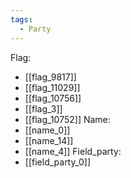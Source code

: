 ```yaml
---
tags:
  - Party
---
```

Flag:
- [[flag_9817]]
- [[flag_11029]]
- [[flag_10756]]
- [[flag_3]]
- [[flag_10752]]
Name:
- [[name_0]]
- [[name_14]]
- [[name_4]]
Field_party:
- [[field_party_0]]
